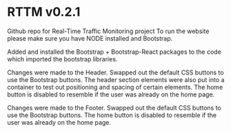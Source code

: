 # RTTM v0.2.1
Github repo for Real-Time Traffic Monitoring project
To run the website please make sure you have NODE installed and Bootstrap.

Added and installed the Bootstrap + Bootstrap-React packages to the code which imported the bootstrap libraries.

Changes were made to the Header. Swapped out the default CSS buttons to use the Bootstrap buttons. The header section elements were also put into a container to test out positioning and spacing of certain elements. The home button is disabled to resemble if the user was already on the home page.

Changes were made to the Footer. Swapped out the default CSS buttons to use the Bootstrap buttons. The home button is disabled to resemble if the user was already on the home page.
